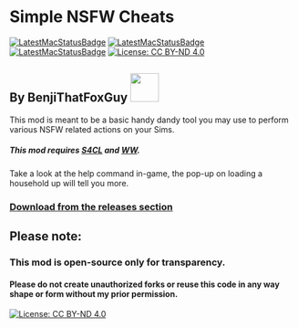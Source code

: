 # Simple NSFW Cheats
[![LatestMacStatusBadge](https://img.shields.io/badge/TS4%20latest-works-darkred?style=social&logo=apple)]()
[![LatestMacStatusBadge](https://img.shields.io/badge/TS4%20latest-works-darkred?style=social&logo=windows)]()
[![LatestMacStatusBadge](https://img.shields.io/badge/Mod%20Version-v0.1-darkred?style=social)]()
[![License: CC BY-ND 4.0](https://img.shields.io/badge/License-CC_BY--ND_4.0-lightgrey.svg?style=social&logo=creativecommons)](https://creativecommons.org/licenses/by-nd/4.0/)
## By BenjiThatFoxGuy <a href="https://github.com/ddomino007"><img src="https://avatars.githubusercontent.com/u/23064460?v=4" width="50" height="50" alt=""/></a>
This mod is meant to be a basic handy dandy tool you may use to perform various NSFW related actions on your Sims.
##### This mod requires [S4CL](https://github.com/ColonolNutty/Sims4CommunityLibrary) and [WW](https://wickedwhimsmod.com).
Take a look at the help command in-game, the pop-up on loading a household up will tell you more.
### [Download from the releases section](https://github.com/BenjiThatFoxGuy-Mods/simplensfwcheats/releases)

## Please note:
### This mod is open-source only for transparency. 
#### Please do not create unauthorized forks or reuse this code in any way shape or form without my prior permission.
[![License: CC BY-ND 4.0](https://licensebuttons.net/l/by-nd/4.0/80x15.png)](https://creativecommons.org/licenses/by-nd/4.0/)
